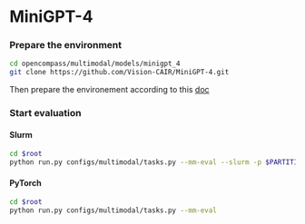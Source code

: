 # MiniGPT-4

### Prepare the environment

```sh
cd opencompass/multimodal/models/minigpt_4
git clone https://github.com/Vision-CAIR/MiniGPT-4.git
```

Then prepare the environement according to this [doc](https://github.com/Vision-CAIR/MiniGPT-4)

### Start evaluation

#### Slurm

```sh
cd $root
python run.py configs/multimodal/tasks.py --mm-eval --slurm -p $PARTITION
```

#### PyTorch

```sh
cd $root
python run.py configs/multimodal/tasks.py --mm-eval
```
